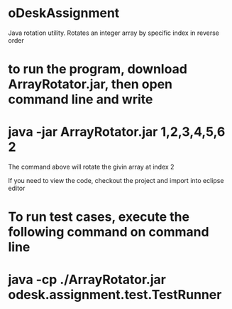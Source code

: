 oDeskAssignment
===============

Java rotation utility. Rotates an integer array by specific index in reverse order

to run the program, download ArrayRotator.jar, then open command line and write
==========================================
java -jar ArrayRotator.jar 1,2,3,4,5,6 2
===========================================
The command above will rotate the givin array at index 2

If you need to view the code, checkout the project and import into eclipse editor

To run test cases, execute the following command on command line
===========================================
java -cp ./ArrayRotator.jar odesk.assignment.test.TestRunner
===========================================